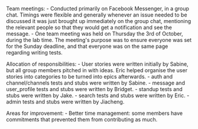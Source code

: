 Team meetings:
    - Conducted primarily on Facebook Messenger, in a group chat. Timings were
      flexible and generally whenever an issue needed to be discussed it was
      just brought up immediately on the group chat, mentioning the relevant
      people so that they would get a notification and see the message.
    - One team meeting was held on Thursday the 3rd of October, during the lab
      time. The meeting's purpose was to ensure everyone was set for the Sunday
      deadline, and that everyone was on the same page regarding writing tests.

Allocation of responsibilities:
    - User stories were written initially by Sabine, but all group members
      pitched in with ideas. Eric helped organise the user stories into
      categories to be turned into epics afterwards.
    - auth and channel/channels tests and stubs were written by Sabine.
    - message and user_profile tests and stubs were written by Bridget.
    - standup tests and stubs were written by Jake.
    - search tests and stubs were written by Eric.
    - admin tests and stubs were written by Jiacheng.

Areas for improvement:
    - Better time management: some members have commitments that prevented them
      from contributing as much.
